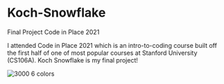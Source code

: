 # Koch-Snowflake
Final Project Code in Place 2021

I attended Code in Place 2021 which is an intro-to-coding course built off the first half of one of most popular courses at Stanford University (CS106A).
Koch Snowflake is my final project! 

![3000 6 colors](https://user-images.githubusercontent.com/84993454/120039167-51f81580-bfb9-11eb-8b40-0e642acaef43.JPG)
